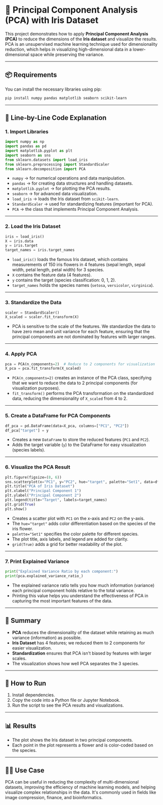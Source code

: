 
# 🎯 Principal Component Analysis (PCA) with Iris Dataset

This project demonstrates how to apply **Principal Component Analysis (PCA)** to reduce the dimensions of the **Iris dataset** and visualize the results. PCA is an unsupervised machine learning technique used for dimensionality reduction, which helps in visualizing high-dimensional data in a lower-dimensional space while preserving the variance.

---

## 📦 Requirements

You can install the necessary libraries using pip:

```bash
pip install numpy pandas matplotlib seaborn scikit-learn
```

---

## 📁 Line-by-Line Code Explanation

### 1. **Import Libraries**

```python
import numpy as np
import pandas as pd
import matplotlib.pyplot as plt
import seaborn as sns
from sklearn.datasets import load_iris
from sklearn.preprocessing import StandardScaler
from sklearn.decomposition import PCA
```

- `numpy` → for numerical operations and data manipulation.
- `pandas` → for creating data structures and handling datasets.
- `matplotlib.pyplot` → for plotting the PCA results.
- `seaborn` → for advanced data visualization.
- `load_iris` → loads the Iris dataset from `scikit-learn`.
- `StandardScaler` → used for standardizing features (important for PCA).
- `PCA` → the class that implements Principal Component Analysis.

---

### 2. **Load the Iris Dataset**

```python
iris = load_iris()
X = iris.data
y = iris.target
target_names = iris.target_names
```

- `load_iris()` loads the famous Iris dataset, which contains measurements of 150 iris flowers in 4 features (sepal length, sepal width, petal length, petal width) for 3 species.
- `X` contains the feature data (4 features).
- `y` contains the target (species classification: 0, 1, 2).
- `target_names` holds the species names (`setosa`, `versicolor`, `virginica`).

---

### 3. **Standardize the Data**

```python
scaler = StandardScaler()
X_scaled = scaler.fit_transform(X)
```

- PCA is sensitive to the scale of the features. We standardize the data to have zero mean and unit variance for each feature, ensuring that the principal components are not dominated by features with larger ranges.

---

### 4. **Apply PCA**

```python
pca = PCA(n_components=2)  # Reduce to 2 components for visualization
X_pca = pca.fit_transform(X_scaled)
```

- `PCA(n_components=2)` creates an instance of the PCA class, specifying that we want to reduce the data to 2 principal components (for visualization purposes).
- `fit_transform()` performs the PCA transformation on the standardized data, reducing the dimensionality of `X_scaled` from 4 to 2.

---

### 5. **Create a DataFrame for PCA Components**

```python
df_pca = pd.DataFrame(data=X_pca, columns=["PC1", "PC2"])
df_pca["target"] = y
```

- Creates a new `DataFrame` to store the reduced features (`PC1` and `PC2`).
- Adds the target variable (`y`) to the DataFrame for easy visualization (species labels).

---

### 6. **Visualize the PCA Result**

```python
plt.figure(figsize=(8, 6))
sns.scatterplot(x="PC1", y="PC2", hue="target", palette="Set1", data=df_pca)
plt.title("PCA of Iris Dataset")
plt.xlabel("Principal Component 1")
plt.ylabel("Principal Component 2")
plt.legend(title="Target", labels=target_names)
plt.grid(True)
plt.show()
```

- Creates a scatter plot with `PC1` on the x-axis and `PC2` on the y-axis.
- The `hue="target"` adds color differentiation based on the species of the iris flower.
- `palette="Set1"` specifies the color palette for different species.
- The plot title, axis labels, and legend are added for clarity.
- `grid(True)` adds a grid for better readability of the plot.

---

### 7. **Print Explained Variance**

```python
print("Explained Variance Ratio by each component:")
print(pca.explained_variance_ratio_)
```

- The explained variance ratio tells you how much information (variance) each principal component holds relative to the total variance.
- Printing this value helps you understand the effectiveness of PCA in capturing the most important features of the data.

---

## 📌 Summary

- **PCA** reduces the dimensionality of the dataset while retaining as much variance (information) as possible.
- **Iris Dataset** has 4 features; we reduced them to 2 components for easier visualization.
- **Standardization** ensures that PCA isn't biased by features with larger scales.
- The visualization shows how well PCA separates the 3 species.

---

## 🚀 How to Run

1. Install dependencies.
2. Copy the code into a Python file or Jupyter Notebook.
3. Run the script to see the PCA results and visualizations.

---

## 📊 Results

- The plot shows the Iris dataset in two principal components.
- Each point in the plot represents a flower and is color-coded based on the species.

---

## 👩‍⚕️ Use Case

PCA can be useful in reducing the complexity of multi-dimensional datasets, improving the efficiency of machine learning models, and helping visualize complex relationships in the data. It's commonly used in fields like image compression, finance, and bioinformatics.
